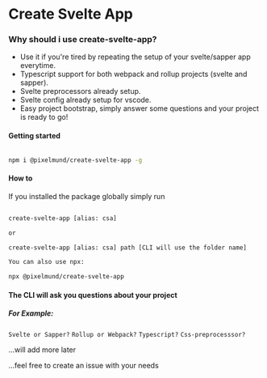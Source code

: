 # Create Svelte App

### Why should i use create-svelte-app?

- Use it if you're tired by repeating the setup of your svelte/sapper app everytime.
- Typescript support for both webpack and rollup projects (svelte and sapper).
- Svelte preprocessors already setup.
- Svelte config already setup for vscode.
- Easy project bootstrap, simply answer some questions and your project is ready to go!

#### Getting started

```bash

npm i @pixelmund/create-svelte-app -g


```

#### How to

If you installed the package globally simply run

```bash

create-svelte-app [alias: csa]

or

create-svelte-app [alias: csa] path [CLI will use the folder name]

You can also use npx:

npx @pixelmund/create-svelte-app

```

#### The CLI will ask you questions about your project

##### For Example:

`Svelte or Sapper?`
`Rollup or Webpack?`
`Typescript?`
`Css-preprocesssor?`

...will add more later

...feel free to create an issue with your needs
